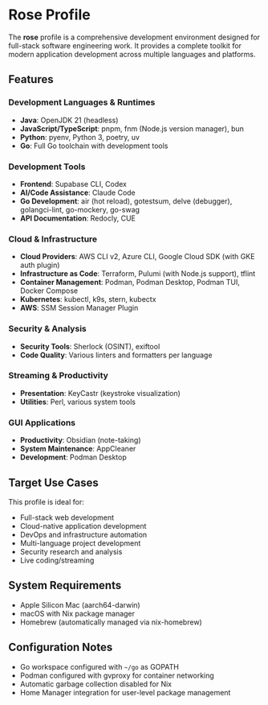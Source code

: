 # Rose Profile

The **rose** profile is a comprehensive development environment designed for full-stack software engineering work. It provides a complete toolkit for modern application development across multiple languages and platforms.

## Features

### Development Languages & Runtimes
- **Java**: OpenJDK 21 (headless)
- **JavaScript/TypeScript**: pnpm, fnm (Node.js version manager), bun
- **Python**: pyenv, Python 3, poetry, uv
- **Go**: Full Go toolchain with development tools

### Development Tools
- **Frontend**: Supabase CLI, Codex
- **AI/Code Assistance**: Claude Code
- **Go Development**: air (hot reload), gotestsum, delve (debugger), golangci-lint, go-mockery, go-swag
- **API Documentation**: Redocly, CUE

### Cloud & Infrastructure
- **Cloud Providers**: AWS CLI v2, Azure CLI, Google Cloud SDK (with GKE auth plugin)
- **Infrastructure as Code**: Terraform, Pulumi (with Node.js support), tflint
- **Container Management**: Podman, Podman Desktop, Podman TUI, Docker Compose
- **Kubernetes**: kubectl, k9s, stern, kubectx
- **AWS**: SSM Session Manager Plugin

### Security & Analysis
- **Security Tools**: Sherlock (OSINT), exiftool
- **Code Quality**: Various linters and formatters per language

### Streaming & Productivity
- **Presentation**: KeyCastr (keystroke visualization)
- **Utilities**: Perl, various system tools

### GUI Applications
- **Productivity**: Obsidian (note-taking)
- **System Maintenance**: AppCleaner
- **Development**: Podman Desktop

## Target Use Cases

This profile is ideal for:
- Full-stack web development
- Cloud-native application development
- DevOps and infrastructure automation
- Multi-language project development
- Security research and analysis
- Live coding/streaming

## System Requirements
- Apple Silicon Mac (aarch64-darwin)
- macOS with Nix package manager
- Homebrew (automatically managed via nix-homebrew)

## Configuration Notes
- Go workspace configured with `~/go` as GOPATH
- Podman configured with gvproxy for container networking
- Automatic garbage collection disabled for Nix
- Home Manager integration for user-level package management